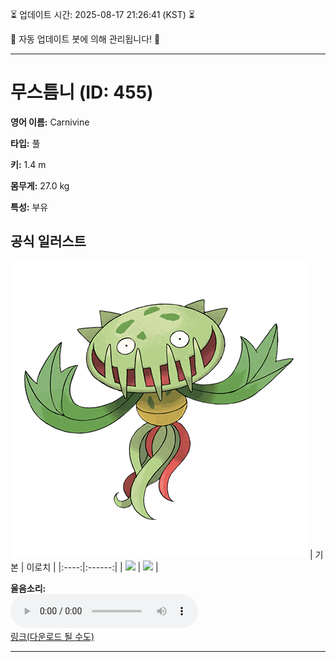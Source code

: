 
⏳ 업데이트 시간: 2025-08-17 21:26:41 (KST) ⏳

🤖 자동 업데이트 봇에 의해 관리됩니다! 🤖

---

# 무스틈니 (ID: 455)
**영어 이름:** Carnivine

**타입:** 풀

**키:** 1.4 m

**몸무게:** 27.0 kg

**특성:** 부유

## 공식 일러스트
![](https://raw.githubusercontent.com/PokeAPI/sprites/master/sprites/pokemon/other/official-artwork/455.png)
| 기본 | 이로치 |
|:----:|:------:|
| <img src="http://play.pokemonshowdown.com/sprites/ani/carnivine.gif" width="200"> | <img src="http://play.pokemonshowdown.com/sprites/ani-shiny/carnivine.gif" width="200"> |

**울음소리:**<br><audio controls src="https://raw.githubusercontent.com/PokeAPI/cries/main/cries/pokemon/latest/455.ogg"></audio><br> [링크(다운로드 될 수도)](https://raw.githubusercontent.com/PokeAPI/cries/main/cries/pokemon/latest/455.ogg)


---
